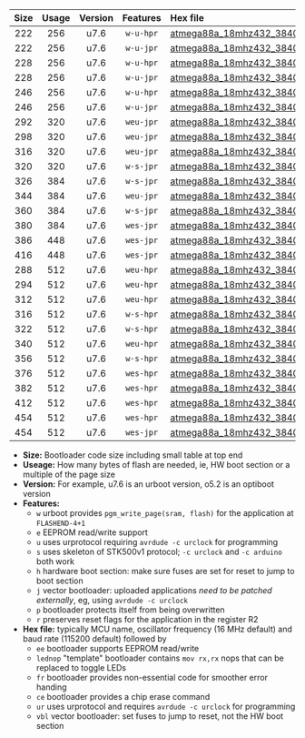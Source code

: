 |Size|Usage|Version|Features|Hex file|
|:-:|:-:|:-:|:-:|:--|
|222|256|u7.6|`w-u-hpr`|[atmega88a_18mhz432_38400bps_ur.hex](https://raw.githubusercontent.com/stefanrueger/urboot/main//atmega88a_18mhz432_38400bps_ur.hex)|
|222|256|u7.6|`w-u-jpr`|[atmega88a_18mhz432_38400bps_ur_vbl.hex](https://raw.githubusercontent.com/stefanrueger/urboot/main//atmega88a_18mhz432_38400bps_ur_vbl.hex)|
|228|256|u7.6|`w-u-hpr`|[atmega88a_18mhz432_38400bps_lednop_ur.hex](https://raw.githubusercontent.com/stefanrueger/urboot/main//atmega88a_18mhz432_38400bps_lednop_ur.hex)|
|228|256|u7.6|`w-u-jpr`|[atmega88a_18mhz432_38400bps_lednop_ur_vbl.hex](https://raw.githubusercontent.com/stefanrueger/urboot/main//atmega88a_18mhz432_38400bps_lednop_ur_vbl.hex)|
|246|256|u7.6|`w-u-hpr`|[atmega88a_18mhz432_38400bps_lednop_fr_ur.hex](https://raw.githubusercontent.com/stefanrueger/urboot/main//atmega88a_18mhz432_38400bps_lednop_fr_ur.hex)|
|246|256|u7.6|`w-u-jpr`|[atmega88a_18mhz432_38400bps_lednop_fr_ur_vbl.hex](https://raw.githubusercontent.com/stefanrueger/urboot/main//atmega88a_18mhz432_38400bps_lednop_fr_ur_vbl.hex)|
|292|320|u7.6|`weu-jpr`|[atmega88a_18mhz432_38400bps_ee_ur_vbl.hex](https://raw.githubusercontent.com/stefanrueger/urboot/main//atmega88a_18mhz432_38400bps_ee_ur_vbl.hex)|
|298|320|u7.6|`weu-jpr`|[atmega88a_18mhz432_38400bps_ee_lednop_ur_vbl.hex](https://raw.githubusercontent.com/stefanrueger/urboot/main//atmega88a_18mhz432_38400bps_ee_lednop_ur_vbl.hex)|
|316|320|u7.6|`weu-jpr`|[atmega88a_18mhz432_38400bps_ee_lednop_fr_ur_vbl.hex](https://raw.githubusercontent.com/stefanrueger/urboot/main//atmega88a_18mhz432_38400bps_ee_lednop_fr_ur_vbl.hex)|
|320|320|u7.6|`w-s-jpr`|[atmega88a_18mhz432_38400bps_vbl.hex](https://raw.githubusercontent.com/stefanrueger/urboot/main//atmega88a_18mhz432_38400bps_vbl.hex)|
|326|384|u7.6|`w-s-jpr`|[atmega88a_18mhz432_38400bps_lednop_vbl.hex](https://raw.githubusercontent.com/stefanrueger/urboot/main//atmega88a_18mhz432_38400bps_lednop_vbl.hex)|
|344|384|u7.6|`weu-jpr`|[atmega88a_18mhz432_38400bps_ee_lednop_fr_ce_ur_vbl.hex](https://raw.githubusercontent.com/stefanrueger/urboot/main//atmega88a_18mhz432_38400bps_ee_lednop_fr_ce_ur_vbl.hex)|
|360|384|u7.6|`w-s-jpr`|[atmega88a_18mhz432_38400bps_lednop_fr_vbl.hex](https://raw.githubusercontent.com/stefanrueger/urboot/main//atmega88a_18mhz432_38400bps_lednop_fr_vbl.hex)|
|380|384|u7.6|`wes-jpr`|[atmega88a_18mhz432_38400bps_ee_vbl.hex](https://raw.githubusercontent.com/stefanrueger/urboot/main//atmega88a_18mhz432_38400bps_ee_vbl.hex)|
|386|448|u7.6|`wes-jpr`|[atmega88a_18mhz432_38400bps_ee_lednop_vbl.hex](https://raw.githubusercontent.com/stefanrueger/urboot/main//atmega88a_18mhz432_38400bps_ee_lednop_vbl.hex)|
|416|448|u7.6|`wes-jpr`|[atmega88a_18mhz432_38400bps_ee_lednop_fr_vbl.hex](https://raw.githubusercontent.com/stefanrueger/urboot/main//atmega88a_18mhz432_38400bps_ee_lednop_fr_vbl.hex)|
|288|512|u7.6|`weu-hpr`|[atmega88a_18mhz432_38400bps_ee_ur.hex](https://raw.githubusercontent.com/stefanrueger/urboot/main//atmega88a_18mhz432_38400bps_ee_ur.hex)|
|294|512|u7.6|`weu-hpr`|[atmega88a_18mhz432_38400bps_ee_lednop_ur.hex](https://raw.githubusercontent.com/stefanrueger/urboot/main//atmega88a_18mhz432_38400bps_ee_lednop_ur.hex)|
|312|512|u7.6|`weu-hpr`|[atmega88a_18mhz432_38400bps_ee_lednop_fr_ur.hex](https://raw.githubusercontent.com/stefanrueger/urboot/main//atmega88a_18mhz432_38400bps_ee_lednop_fr_ur.hex)|
|316|512|u7.6|`w-s-hpr`|[atmega88a_18mhz432_38400bps.hex](https://raw.githubusercontent.com/stefanrueger/urboot/main//atmega88a_18mhz432_38400bps.hex)|
|322|512|u7.6|`w-s-hpr`|[atmega88a_18mhz432_38400bps_lednop.hex](https://raw.githubusercontent.com/stefanrueger/urboot/main//atmega88a_18mhz432_38400bps_lednop.hex)|
|340|512|u7.6|`weu-hpr`|[atmega88a_18mhz432_38400bps_ee_lednop_fr_ce_ur.hex](https://raw.githubusercontent.com/stefanrueger/urboot/main//atmega88a_18mhz432_38400bps_ee_lednop_fr_ce_ur.hex)|
|356|512|u7.6|`w-s-hpr`|[atmega88a_18mhz432_38400bps_lednop_fr.hex](https://raw.githubusercontent.com/stefanrueger/urboot/main//atmega88a_18mhz432_38400bps_lednop_fr.hex)|
|376|512|u7.6|`wes-hpr`|[atmega88a_18mhz432_38400bps_ee.hex](https://raw.githubusercontent.com/stefanrueger/urboot/main//atmega88a_18mhz432_38400bps_ee.hex)|
|382|512|u7.6|`wes-hpr`|[atmega88a_18mhz432_38400bps_ee_lednop.hex](https://raw.githubusercontent.com/stefanrueger/urboot/main//atmega88a_18mhz432_38400bps_ee_lednop.hex)|
|412|512|u7.6|`wes-hpr`|[atmega88a_18mhz432_38400bps_ee_lednop_fr.hex](https://raw.githubusercontent.com/stefanrueger/urboot/main//atmega88a_18mhz432_38400bps_ee_lednop_fr.hex)|
|454|512|u7.6|`wes-hpr`|[atmega88a_18mhz432_38400bps_ee_lednop_fr_ce.hex](https://raw.githubusercontent.com/stefanrueger/urboot/main//atmega88a_18mhz432_38400bps_ee_lednop_fr_ce.hex)|
|454|512|u7.6|`wes-jpr`|[atmega88a_18mhz432_38400bps_ee_lednop_fr_ce_vbl.hex](https://raw.githubusercontent.com/stefanrueger/urboot/main//atmega88a_18mhz432_38400bps_ee_lednop_fr_ce_vbl.hex)|

- **Size:** Bootloader code size including small table at top end
- **Useage:** How many bytes of flash are needed, ie, HW boot section or a multiple of the page size
- **Version:** For example, u7.6 is an urboot version, o5.2 is an optiboot version
- **Features:**
  + `w` urboot provides `pgm_write_page(sram, flash)` for the application at `FLASHEND-4+1`
  + `e` EEPROM read/write support
  + `u` uses urprotocol requiring `avrdude -c urclock` for programming
  + `s` uses skeleton of STK500v1 protocol; `-c urclock` and `-c arduino` both work
  + `h` hardware boot section: make sure fuses are set for reset to jump to boot section
  + `j` vector bootloader: uploaded applications *need to be patched externally*, eg, using `avrdude -c urclock`
  + `p` bootloader protects itself from being overwritten
  + `r` preserves reset flags for the application in the register R2
- **Hex file:** typically MCU name, oscillator frequency (16 MHz default) and baud rate (115200 default) followed by
  + `ee` bootloader supports EEPROM read/write
  + `lednop` "template" bootloader contains `mov rx,rx` nops that can be replaced to toggle LEDs
  + `fr` bootloader provides non-essential code for smoother error handing
  + `ce` bootloader provides a chip erase command
  + `ur` uses urprotocol and requires `avrdude -c urclock` for programming
  + `vbl` vector bootloader: set fuses to jump to reset, not the HW boot section
